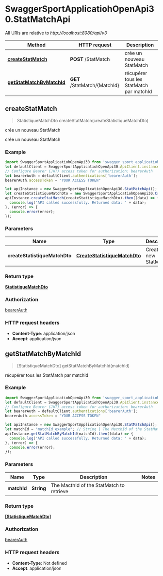 # SwaggerSportApplicatiohOpenApi30.StatMatchApi

All URIs are relative to *http://localhost:8080/api/v3*

Method | HTTP request | Description
------------- | ------------- | -------------
[**createStatMatch**](StatMatchApi.md#createStatMatch) | **POST** /StatMatch | crée un nouveau StatMatch
[**getStatMatchByMatchId**](StatMatchApi.md#getStatMatchByMatchId) | **GET** /StatMatch/{MatchId} | récupérer tous les StatMatch par matchId



## createStatMatch

> StatistiqueMatchDto createStatMatch(createStatistiqueMatchDto)

crée un nouveau StatMatch

crée un nouveau StatMatch

### Example

```javascript
import SwaggerSportApplicatiohOpenApi30 from 'swagger_sport_applicatioh_open_api_3_0';
let defaultClient = SwaggerSportApplicatiohOpenApi30.ApiClient.instance;
// Configure Bearer (JWT) access token for authorization: bearerAuth
let bearerAuth = defaultClient.authentications['bearerAuth'];
bearerAuth.accessToken = "YOUR ACCESS TOKEN"

let apiInstance = new SwaggerSportApplicatiohOpenApi30.StatMatchApi();
let createStatistiqueMatchDto = new SwaggerSportApplicatiohOpenApi30.CreateStatistiqueMatchDto(); // CreateStatistiqueMatchDto | Create an new StatMatch
apiInstance.createStatMatch(createStatistiqueMatchDto).then((data) => {
  console.log('API called successfully. Returned data: ' + data);
}, (error) => {
  console.error(error);
});

```

### Parameters


Name | Type | Description  | Notes
------------- | ------------- | ------------- | -------------
 **createStatistiqueMatchDto** | [**CreateStatistiqueMatchDto**](CreateStatistiqueMatchDto.md)| Create an new StatMatch | 

### Return type

[**StatistiqueMatchDto**](StatistiqueMatchDto.md)

### Authorization

[bearerAuth](../README.md#bearerAuth)

### HTTP request headers

- **Content-Type**: application/json
- **Accept**: application/json


## getStatMatchByMatchId

> [StatistiqueMatchDto] getStatMatchByMatchId(matchId)

récupérer tous les StatMatch par matchId

### Example

```javascript
import SwaggerSportApplicatiohOpenApi30 from 'swagger_sport_applicatioh_open_api_3_0';
let defaultClient = SwaggerSportApplicatiohOpenApi30.ApiClient.instance;
// Configure Bearer (JWT) access token for authorization: bearerAuth
let bearerAuth = defaultClient.authentications['bearerAuth'];
bearerAuth.accessToken = "YOUR ACCESS TOKEN"

let apiInstance = new SwaggerSportApplicatiohOpenApi30.StatMatchApi();
let matchId = "matchId_example"; // String | The MacthId of the StatMatch to retrieve
apiInstance.getStatMatchByMatchId(matchId).then((data) => {
  console.log('API called successfully. Returned data: ' + data);
}, (error) => {
  console.error(error);
});

```

### Parameters


Name | Type | Description  | Notes
------------- | ------------- | ------------- | -------------
 **matchId** | **String**| The MacthId of the StatMatch to retrieve | 

### Return type

[**[StatistiqueMatchDto]**](StatistiqueMatchDto.md)

### Authorization

[bearerAuth](../README.md#bearerAuth)

### HTTP request headers

- **Content-Type**: Not defined
- **Accept**: application/json


